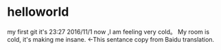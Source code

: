 # helloworld
my first git
it's 23:27 2016/11/1 now ,I am feeling very cold。
My room is cold, it's making me insane. <-This sentance copy from Baidu translation.

